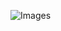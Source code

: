 ![Images](https://user-images.githubusercontent.com/1314285/110691657-448d7500-819a-11eb-8a51-91c3d2738608.png)
